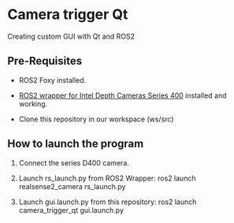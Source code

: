 # Camera trigger Qt
Creating custom GUI with Qt and ROS2

## Pre-Requisites

- ROS2 Foxy installed.

- [ROS2 wrapper for Intel Depth Cameras Series 400](https://github.com/IntelRealSense/realsense-ros) installed and working.

- Clone this repository in our workspace (ws/src)


## How to launch the program

1. Connect the series D400 camera.

2. Launch rs_launch.py from ROS2 Wrapper: ros2 launch realsense2_camera rs_launch.py

3. Launch gui.launch.py from this repository: ros2 launch camera_trigger_qt gui.launch.py 
